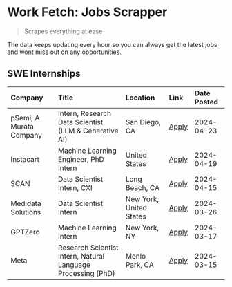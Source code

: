 # Work Fetch: Jobs Scrapper
> Scrapes everything at ease

The data keeps updating every hour so you can always get the latest jobs and wont miss out on any opportunities.

## SWE Internships
<!--START_SECTION:workfetch-->
| Company                 | Title                                                        | Location                | Link                                                                                                                                                                                                                                                                             | Date Posted   |
|:------------------------|:-------------------------------------------------------------|:------------------------|:---------------------------------------------------------------------------------------------------------------------------------------------------------------------------------------------------------------------------------------------------------------------------------|:--------------|
| pSemi, A Murata Company | Intern, Research Data Scientist (LLM & Generative AI)        | San Diego, CA           | [Apply](https://www.linkedin.com/jobs/view/intern-research-data-scientist-llm-generative-ai-at-psemi-a-murata-company-3887074168?position=9&pageNum=0&refId=g%2F7BbSDYzI%2F7MtTWk1Dd6w%3D%3D&trackingId=HEWlLLYHBOz%2Bbmm5h30M6Q%3D%3D&trk=public_jobs_jserp-result_search-card) | 2024-04-23    |
| Instacart               | Machine Learning Engineer, PhD Intern                        | United States           | [Apply](https://www.linkedin.com/jobs/view/machine-learning-engineer-phd-intern-at-instacart-3901991739?position=2&pageNum=0&refId=g%2F7BbSDYzI%2F7MtTWk1Dd6w%3D%3D&trackingId=UFh%2BrfSJ5w%2FEMxIMrUeliQ%3D%3D&trk=public_jobs_jserp-result_search-card)                        | 2024-04-19    |
| SCAN                    | Data Scientist Intern, CXI                                   | Long Beach, CA          | [Apply](https://www.linkedin.com/jobs/view/data-scientist-intern-cxi-at-scan-3899690492?position=8&pageNum=0&refId=g%2F7BbSDYzI%2F7MtTWk1Dd6w%3D%3D&trackingId=MiCDxYxGQ5BOPtIAOVR58A%3D%3D&trk=public_jobs_jserp-result_search-card)                                            | 2024-04-15    |
| Medidata Solutions      | Data Scientist Intern                                        | New York, United States | [Apply](https://www.linkedin.com/jobs/view/data-scientist-intern-at-medidata-solutions-3810253704?position=7&pageNum=0&refId=g%2F7BbSDYzI%2F7MtTWk1Dd6w%3D%3D&trackingId=4%2FRSBGLLpEQaOx7cuIiiKg%3D%3D&trk=public_jobs_jserp-result_search-card)                                | 2024-03-26    |
| GPTZero                 | Machine Learning Intern                                      | New York, NY            | [Apply](https://www.linkedin.com/jobs/view/machine-learning-intern-at-gptzero-3860723963?position=6&pageNum=0&refId=g%2F7BbSDYzI%2F7MtTWk1Dd6w%3D%3D&trackingId=hfBFmXriTVVOb3pBAISmYw%3D%3D&trk=public_jobs_jserp-result_search-card)                                           | 2024-03-17    |
| Meta                    | Research Scientist Intern, Natural Language Processing (PhD) | Menlo Park, CA          | [Apply](https://www.linkedin.com/jobs/view/research-scientist-intern-natural-language-processing-phd-at-meta-3858718375?position=10&pageNum=0&refId=g%2F7BbSDYzI%2F7MtTWk1Dd6w%3D%3D&trackingId=KJLJU4TDR%2FIdPU%2BZ80juYA%3D%3D&trk=public_jobs_jserp-result_search-card)       | 2024-03-15    |
<!--END_SECTION:workfetch-->
